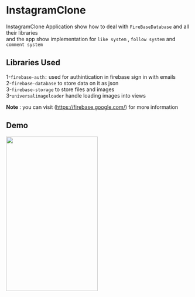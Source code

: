 # InstagramClone
InstagramClone Application show how to deal with `FireBaseDatabase` and all their libraries <br />
and the app show implementation for `like system` , `follow system` and `comment system` 

## Libraries Used
1-`firebase-auth:`  used for authintication in firebase sign in with emails <br />
2-`firebase-database` to store data on it as json <br />
3-`firebase-storage` to store files and images  <br />
3-`universalimageloader` handle loading images into views <br />



**Note** : you can visit (https://firebase.google.com/)  for more information 

## Demo
<p float="left">
<img src="https://github.com/ShamsEldeenAnd/InstgramClone/blob/master/images/ezgif.com-video-to-gif.gif" width="250" height="420" />
</p>

